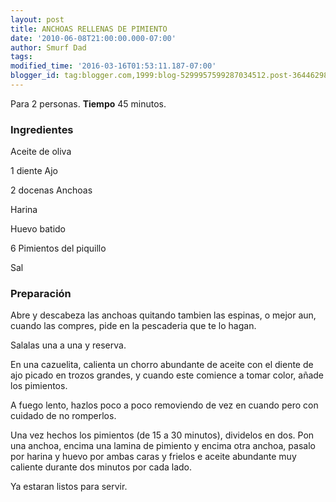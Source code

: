 ```yaml
---
layout: post
title: ANCHOAS RELLENAS DE PIMIENTO
date: '2010-06-08T21:00:00.000-07:00'
author: Smurf Dad
tags: 
modified_time: '2016-03-16T01:53:11.187-07:00'
blogger_id: tag:blogger.com,1999:blog-5299957599287034512.post-3644629863794874948
---
```


Para 2 personas.
<b>Tiempo</b> 45 minutos.

<h3>Ingredientes</h3>

Aceite de oliva

1 diente Ajo

2 docenas Anchoas

Harina

Huevo batido

6 Pimientos del piquillo

Sal

<h3>Preparación</h3>

Abre y descabeza las anchoas quitando tambien las espinas, o mejor aun, cuando las compres, pide en la pescaderia que te lo hagan.

Salalas una a una y reserva.

En una cazuelita, calienta un chorro abundante de aceite con el diente de ajo picado en trozos grandes, y cuando este comience a tomar color, añade los pimientos.

A fuego lento, hazlos poco a poco removiendo de vez en cuando pero con cuidado de no romperlos.

Una vez hechos los pimientos (de 15 a 30 minutos), dividelos en dos. Pon una anchoa, encima una lamina de pimiento y encima otra anchoa, pasalo por harina y huevo por ambas caras y frielos e aceite abundante muy caliente durante dos minutos por cada lado.

Ya estaran listos para servir.

